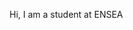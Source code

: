 Hi, I am a student at ENSEA

<!---
Alexei-Orlov/Alexei-Orlov is a ✨ special ✨ repository because its `README.md` (this file) appears on your GitHub profile.
You can click the Preview link to take a look at your changes.
--->
